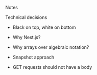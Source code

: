 Notes

Technical decisions

- Black on top, white on bottom
- Why Nest.js?
- Why arrays over algebraic notation?
- Snapshot approach

- GET requests should not have a body
